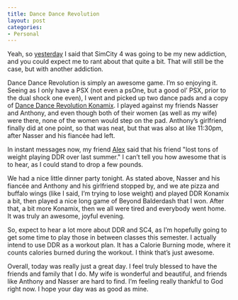 ```yaml
---
title: Dance Dance Revolution
layout: post
categories:
- Personal
---
```

Yeah, so [yesterday][1] I said that SimCity 4 was going to be my new addiction, and you could expect me to rant about that quite a bit. That will still be the case, but with another addiction.

Dance Dance Revolution is simply an awesome game. I’m so enjoying it. Seeing as I only have a PSX (not even a psOne, but a good ol’ PSX, prior to the dual shock one even), I went and picked up two dance pads and a copy of [Dance Dance Revolution Konamix][2]. I played against my friends Nasser and Anthony, and even though both of their women (as well as my wife) were there, none of the women would step on the pad. Anthony’s girlfriend finally did at one point, so that was neat, but that was also at like 11:30pm, after Nasser and his fiancée had left.

In instant messages now, my friend [Alex][3] said that his friend "lost tons of weight playing DDR over last summer." I can’t tell you how awesome that is to hear, as I could stand to drop a few pounds.

We had a nice little dinner party tonight. As stated above, Nasser and his fiancée and Anthony and his girlfriend stopped by, and we ate pizza and buffalo wings (like I said, I’m trying to lose weight) and played DDR Konamix a bit, then played a nice long game of Beyond Balderdash that I won. After that, a bit more Konamix, then we all were tired and everybody went home. It was truly an awesome, joyful evening.

So, expect to hear a lot more about DDR and SC4, as I’m hopefully going to get some time to play those in between classes this semester. I actually intend to use DDR as a workout plan. It has a Calorie Burning mode, where it counts calories burned during the workout. I think that’s just awesome.

Overall, today was really just a great day. I feel truly blessed to have the friends and family that I do. My wife is wonderful and beautiful, and friends like Anthony and Nasser are hard to find. I’m feeling really thankful to God right now. I hope your day was as good as mine.

 [1]: http://www.randomthink.net/index.php?p=64
 [2]: http://www.konami.com/ddrkonamix/
 [3]: http://www.imalazybum.com